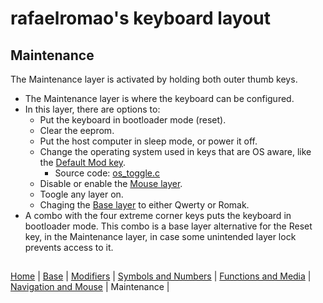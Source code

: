 # rafaelromao's keyboard layout

## Maintenance
The Maintenance layer is activated by holding both outer thumb keys.
- The Maintenance layer is where the keyboard can be configured.
- In this layer, there are options to: 
  - Put the keyboard in bootloader mode (reset). 
  - Clear the eeprom. 
  - Put the host computer in sleep mode, or power it off.
  - Change the operating system used in keys that are OS aware, like the [Default Mod key](modifiers.md).
    - Source code: [os_toggle.c](../src/qmk/users/rafaelromao/features/os_toggle.c)
  - Disable or enable the [Mouse layer](navigation.md). 
  - Toogle any layer on. 
  - Chaging the [Base layer](layout.md) to either Qwerty or Romak. 
- A combo with the four extreme corner keys puts the keyboard in bootloader mode. This combo is a base layer alternative for the Reset key, in the Maintenance layer, in case some unintended layer lock prevents access to it.

##
[Home](../readme.md) | 
[Base](base.md) |
[Modifiers](modifiers.md) |
[Symbols and Numbers](symbols.md) |
[Functions and Media](functions.md) | 
[Navigation and Mouse](navigation.md) |
Maintenance |
